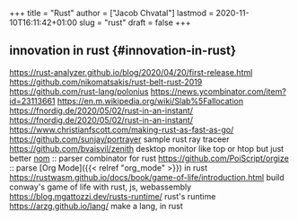 +++
title = "Rust"
author = ["Jacob Chvatal"]
lastmod = 2020-11-10T16:11:42+01:00
slug = "rust"
draft = false
+++

## innovation in rust {#innovation-in-rust}

<https://rust-analyzer.github.io/blog/2020/04/20/first-release.html>
<https://github.com/nikomatsakis/rust-belt-rust-2019>
<https://github.com/rust-lang/polonius>
<https://news.ycombinator.com/item?id=23113661>
<https://en.m.wikipedia.org/wiki/Slab%5Fallocation>
<https://fnordig.de/2020/05/02/rust-in-an-instant/>
<https://fnordig.de/2020/05/02/rust-in-an-instant/>
<https://www.christianfscott.com/making-rust-as-fast-as-go/>
<https://github.com/sunjay/portrayer> sample rust ray traceer
<https://github.com/bvaisvil/zenith> desktop monitor like top or htop but just better
[nom](https://github.com/Geal/nom) :: parser combinator for rust
<https://github.com/PoiScript/orgize> :: parse [Org Mode]({{< relref "org_mode" >}}) in rust
<https://rustwasm.github.io/docs/book/game-of-life/introduction.html> build conway's game of life with rust, js, webassembly
<https://blog.mgattozzi.dev/rusts-runtime/> rust's runtime
<https://arzg.github.io/lang/> make a lang, in rust
